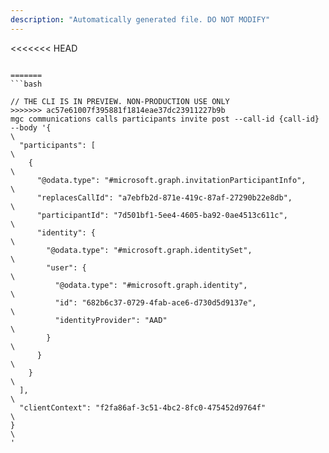 ```yaml
---
description: "Automatically generated file. DO NOT MODIFY"
---
```


<<<<<<< HEAD
```cli

=======
```bash

// THE CLI IS IN PREVIEW. NON-PRODUCTION USE ONLY
>>>>>>> ac57e61007f395881f1814eae37dc23911227b9b
mgc communications calls participants invite post --call-id {call-id} --body '{\
  "participants": [\
    {\
      "@odata.type": "#microsoft.graph.invitationParticipantInfo",\
      "replacesCallId": "a7ebfb2d-871e-419c-87af-27290b22e8db",\
      "participantId": "7d501bf1-5ee4-4605-ba92-0ae4513c611c",\
      "identity": {\
        "@odata.type": "#microsoft.graph.identitySet",\
        "user": {\
          "@odata.type": "#microsoft.graph.identity",\
          "id": "682b6c37-0729-4fab-ace6-d730d5d9137e",\
          "identityProvider": "AAD"\
        }\
      }\
    }\
  ],\
  "clientContext": "f2fa86af-3c51-4bc2-8fc0-475452d9764f"\
}\
'

```